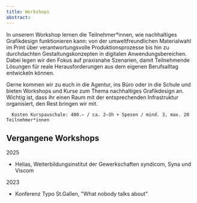 ```yaml
---
title: Workshops
abstract:
---
```


<script>
    import Div from '$lib/components/Div.svelte';
</script>

In unserem Workshop lernen die Teilnehmer\*innen, wie nachhaltiges Grafikdesign funktionieren kann: von der umweltfreundlichen Materialwahl im Print über verantwortungsvolle Produktionsprozesse bis hin zu durchdachten Gestaltungskonzepten in digitalen Anwendungsbereichen. Dabei legen wir den Fokus auf praxisnahe Szenarien, damit Teilnehmende Lösungen für reale Herausforderungen aus dem eigenen Berufsalltag entwickeln können.

Gerne kommen wir zu euch in die Agentur, ins Büro oder in die Schule und bieten Workshops und Kurse zum Thema nachhaltiges Grafikdesign an.
Wichtig ist, dass ihr einen Raum mit der entsprechenden Infrastruktur organisiert, den Rest bringen wir mit.

<Div classes="bg-primary-300 p-3 rounded-3xl">

      Kosten Kurspauschale: 400.– / ca. 2–3h + Spesen / mind. 3, max. 20 Teilnehmer*innen

</Div>

## Vergangene Workshops

2025

- Helias, Weiterbildungsinstitut der Gewerkschaften syndicom, Syna und Viscom

2023

- Konferenz Typo St.Gallen, "What nobody talks about"
